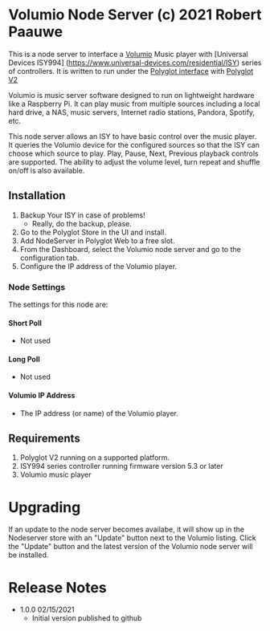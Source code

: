 
# Volumio Node Server (c) 2021 Robert Paauwe

This is a node server to interface a [Volumio](http://www.volumio.org) Music player with
[Universal Devices ISY994] (https://www.universal-devices.com/residential/ISY) series of
controllers. It is written to run under the
[Polyglot interface](http://www.universal-devices.com/developers/polyglot/docs/) with
[Polyglot V2](https://github.com/Einstein42/udi-polyglotv2)

Volumio is music server software designed to run on lightweight hardware like a Raspberry Pi.
It can play music from multiple sources including a local hard drive, a NAS, music servers,
Internet radio stations, Pandora, Spotify, etc.

This node server allows an ISY to have basic control over the music player. It queries the
Volumio device for the configured sources so that the ISY can choose which source to play.
Play, Pause, Next, Previous playback controls are supported. The ability to adjust the volume
level, turn repeat and shuffle on/off is also available.


## Installation

1. Backup Your ISY in case of problems!
   * Really, do the backup, please.
2. Go to the Polyglot Store in the UI and install.
3. Add NodeServer in Polyglot Web to a free slot.
4. From the Dashboard, select the Volumio node server and go to the configuration tab.
5. Configure the IP address of the Volumio player.

### Node Settings
The settings for this node are:

#### Short Poll
   * Not used
#### Long Poll
   * Not used

#### Volumio IP Address
   * The IP address (or name) of the Volumio player.


## Requirements

1. Polyglot V2 running on a supported platform.
2. ISY994 series controller running firmware version 5.3 or later
3. Volumio music player

# Upgrading

If an update to the node server becomes availabe, it will show up in the Nodeserver store with an "Update" button next to 
the Volumio listing.  Click the "Update" button and the latest version of the Volumio node server will be installed.

# Release Notes

- 1.0.0 02/15/2021
   - Initial version published to github
